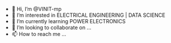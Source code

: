 - 👋 Hi, I’m @VINIT-mp
- 👀 I’m interested in ELECTRICAL ENGINEERING | DATA SCIENCE
- 🌱 I’m currently learning  POWER ELECTRONICS
- 💞️ I’m looking to collaborate on ...
- 📫 How to reach me ...

<!---
VINIT-mp/VINIT-mp is a ✨ special ✨ repository because its `README.md` (this file) appears on your GitHub profile.
You can click the Preview link to take a look at your changes.
--->
